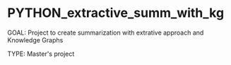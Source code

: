 # PYTHON_extractive_summ_with_kg

GOAL: Project to create summarization with extrative approach and Knowledge Graphs

TYPE: Master's project
